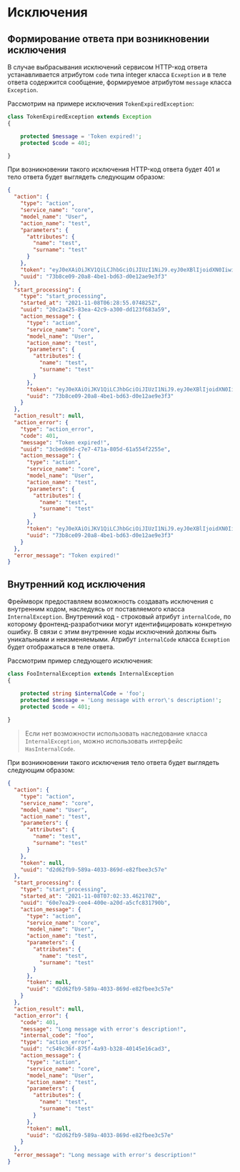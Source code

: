 # Исключения

## Формирование ответа при возникновении исключения

В случае выбрасывания исключений сервисом HTTP-код ответа устанавливается атрибутом `code` типа integer класса `Ecxeption` и в теле ответа
содержится сообщение, формируемое атрибутом `message` класса `Exception`. 

Рассмотрим на примере исключения `TokenExpiredException`:
```php
class TokenExpiredException extends Exception
{

    protected $message = 'Token expired!';
    protected $code = 401;

}
```
При возникновении такого исключения HTTP-код ответа будет 401 и тело ответа будет выглядеть следующим образом:
```json
{
  "action": {
    "type": "action",
    "service_name": "core",
    "model_name": "User",
    "action_name": "test",
    "parameters": {
      "attributes": {
        "name": "test",
        "surname": "test"
      }
    },
    "token": "eyJ0eXAiOiJKV1QiLCJhbGciOiJIUzI1NiJ9.eyJ0eXBlIjoidXN0IiwiYXV0aF9pbmZvcm1hdGlvbiI6eyJpZCI6ImNhN2YxMmQxLTk3YTItNGM1OS04OTJiLWUzMTUyNWMxZTQyMiIsImVtYWlsIjoiaXZhbkBtYWlsLnJ1IiwiY3JlYXRlZF9hdCI6IjIwMjEtMTEtMDhUMDQ6NDc6MzQuMDAwMDAwWiIsInVwZGF0ZWRfYXQiOiIyMDIxLTExLTA4VDA0OjQ3OjM0LjAwMDAwMFoiLCJhdXRoX2lkZW50aWZpY2F0aW9uIjoiY2E3ZjEyZDEtOTdhMi00YzU5LTg5MmItZTMxNTI1YzFlNDIyIiwicm9sZXMiOltdLCJwZXJtaXNzaW9ucyI6W119LCJhbGl2ZV91bnRpbCI6IjIwMjEtMTEtMDhUMDU6MTk6MjEuNjY5MDQwWiJ9.damKsf-fZLJu4nNryA-n7_fDKSqMCGVZMREEuEHTGw4",
    "uuid": "73b8ce09-20a8-4be1-bd63-d0e12ae9e3f3"
  },
  "start_processing": {
    "type": "start_processing",
    "started_at": "2021-11-08T06:28:55.074825Z",
    "uuid": "20c2a425-83ea-42c9-a300-dd123f683a59",
    "action_message": {
      "type": "action",
      "service_name": "core",
      "model_name": "User",
      "action_name": "test",
      "parameters": {
        "attributes": {
          "name": "test",
          "surname": "test"
        }
      },
      "token": "eyJ0eXAiOiJKV1QiLCJhbGciOiJIUzI1NiJ9.eyJ0eXBlIjoidXN0IiwiYXV0aF9pbmZvcm1hdGlvbiI6eyJpZCI6ImNhN2YxMmQxLTk3YTItNGM1OS04OTJiLWUzMTUyNWMxZTQyMiIsImVtYWlsIjoiaXZhbkBtYWlsLnJ1IiwiY3JlYXRlZF9hdCI6IjIwMjEtMTEtMDhUMDQ6NDc6MzQuMDAwMDAwWiIsInVwZGF0ZWRfYXQiOiIyMDIxLTExLTA4VDA0OjQ3OjM0LjAwMDAwMFoiLCJhdXRoX2lkZW50aWZpY2F0aW9uIjoiY2E3ZjEyZDEtOTdhMi00YzU5LTg5MmItZTMxNTI1YzFlNDIyIiwicm9sZXMiOltdLCJwZXJtaXNzaW9ucyI6W119LCJhbGl2ZV91bnRpbCI6IjIwMjEtMTEtMDhUMDU6MTk6MjEuNjY5MDQwWiJ9.damKsf-fZLJu4nNryA-n7_fDKSqMCGVZMREEuEHTGw4",
      "uuid": "73b8ce09-20a8-4be1-bd63-d0e12ae9e3f3"
    }
  },
  "action_result": null,
  "action_error": {
    "type": "action_error",
    "code": 401,
    "message": "Token expired!",
    "uuid": "3cbed69d-c7e7-471a-805d-61a554f2255e",
    "action_message": {
      "type": "action",
      "service_name": "core",
      "model_name": "User",
      "action_name": "test",
      "parameters": {
        "attributes": {
          "name": "test",
          "surname": "test"
        }
      },
      "token": "eyJ0eXAiOiJKV1QiLCJhbGciOiJIUzI1NiJ9.eyJ0eXBlIjoidXN0IiwiYXV0aF9pbmZvcm1hdGlvbiI6eyJpZCI6ImNhN2YxMmQxLTk3YTItNGM1OS04OTJiLWUzMTUyNWMxZTQyMiIsImVtYWlsIjoiaXZhbkBtYWlsLnJ1IiwiY3JlYXRlZF9hdCI6IjIwMjEtMTEtMDhUMDQ6NDc6MzQuMDAwMDAwWiIsInVwZGF0ZWRfYXQiOiIyMDIxLTExLTA4VDA0OjQ3OjM0LjAwMDAwMFoiLCJhdXRoX2lkZW50aWZpY2F0aW9uIjoiY2E3ZjEyZDEtOTdhMi00YzU5LTg5MmItZTMxNTI1YzFlNDIyIiwicm9sZXMiOltdLCJwZXJtaXNzaW9ucyI6W119LCJhbGl2ZV91bnRpbCI6IjIwMjEtMTEtMDhUMDU6MTk6MjEuNjY5MDQwWiJ9.damKsf-fZLJu4nNryA-n7_fDKSqMCGVZMREEuEHTGw4",
      "uuid": "73b8ce09-20a8-4be1-bd63-d0e12ae9e3f3"
    }
  },
  "error_message": "Token expired!"
}
```
## Внутренний код исключения

Фреймворк предоставляем возможность создавать исключения с внутренним кодом, наследуясь от поставляемого класса `InternalException`.
Внутренний код - строковый атрибут `internalCode`, по которому фронтенд-разработчики могут идентифицировать конкретную ошибку. В связи с этим
внутренние коды исключений должны быть уникальными и неизменяемыми. Атрибут `internalCode`  класса `Ecxeption` будет отображаться в теле ответа.

Рассмотрим пример следующего исключения:

```php
class FooInternalException extends InternalException
{

    protected string $internalCode = 'foo';
    protected $message = 'Long message with error\'s description!';
    protected $code = 401;
    
}
```
>
> Если нет возможности использовать наследование класса `InternalException`, можно использовать интерфейс `HasInternalCode`.

При возникновении такого исключения тело ответа будет выглядеть следующим образом:
```json
{
  "action": {
    "type": "action",
    "service_name": "core",
    "model_name": "User",
    "action_name": "test",
    "parameters": {
      "attributes": {
        "name": "test",
        "surname": "test"
      }
    },
    "token": null,
    "uuid": "d2d62fb9-589a-4033-869d-e82fbee3c57e"
  },
  "start_processing": {
    "type": "start_processing",
    "started_at": "2021-11-08T07:02:33.462170Z",
    "uuid": "60e7ea29-cee4-400e-a20d-a5cfc831790b",
    "action_message": {
      "type": "action",
      "service_name": "core",
      "model_name": "User",
      "action_name": "test",
      "parameters": {
        "attributes": {
          "name": "test",
          "surname": "test"
        }
      },
      "token": null,
      "uuid": "d2d62fb9-589a-4033-869d-e82fbee3c57e"
    }
  },
  "action_result": null,
  "action_error": {
    "code": 401,
    "message": "Long message with error's description!",
    "internal_code": "foo",
    "type": "action_error",
    "uuid": "c549c36f-875f-4a93-b328-40145e16cad3",
    "action_message": {
      "type": "action",
      "service_name": "core",
      "model_name": "User",
      "action_name": "test",
      "parameters": {
        "attributes": {
          "name": "test",
          "surname": "test"
        }
      },
      "token": null,
      "uuid": "d2d62fb9-589a-4033-869d-e82fbee3c57e"
    }
  },
  "error_message": "Long message with error's description!"
}
```